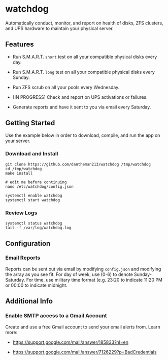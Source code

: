 # watchdog

Automatically conduct, monitor, and report on health of disks, ZFS clusters, and UPS hardware to maintain your physical server.

## Features

* Run S.M.A.R.T. `short` test on all your compatible physical disks every day.

* Run S.M.A.R.T. `long` test on all your compatible physical disks every Sunday.

* Run ZFS scrub on all your pools every Wednesday.

* [IN PROGRESS] Check and report on UPS activations or failures.

* Generate reports and have it sent to you via email every Saturday.

## Getting Started

Use the example below in order to download, compile, and run the app on your server.

### Download and Install

```
git clone https://github.com/dantheman213/watchdog /tmp/watchdog
cd /tmp/watchdog
make install

# edit me before continuing
nano /etc/watchdog/config.json

systemctl enable watchdog
systemctl start watchdog
```

### Review Logs

```
systemctl status watchdog
tail -f /var/log/watchdog.log
```

## Configuration

### Email Reports

Reports can be sent out via email by modifying `config.json` and modifying the array as you see fit. For day of week, use (0-6) to denote Sunday-Saturday. For time, use military time format (e.g. 23:20 to indicate 11:20 PM or 00:00 to indicate midnight.

## Additional Info

### Enable SMTP access to a Gmail Account

Create and use a free Gmail account to send your email alerts from. Learn more:

* https://support.google.com/mail/answer/185833?hl=en

* https://support.google.com/mail/answer/7126229?p=BadCredentials
